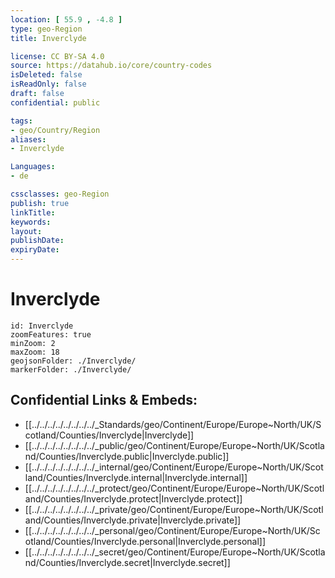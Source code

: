 ```yaml
---
location: [ 55.9 , -4.8 ] 
type: geo-Region
title: Inverclyde

license: CC BY-SA 4.0
source: https://datahub.io/core/country-codes
isDeleted: false
isReadOnly: false
draft: false
confidential: public

tags:
- geo/Country/Region
aliases:
- Inverclyde

Languages:
- de

cssclasses: geo-Region
publish: true
linkTitle: 
keywords: 
layout: 
publishDate: 
expiryDate: 
---
```


# Inverclyde

```leaflet
id: Inverclyde
zoomFeatures: true 
minZoom: 2 
maxZoom: 18
geojsonFolder: ./Inverclyde/
markerFolder: ./Inverclyde/
```


## Confidential Links & Embeds: 
- [[../../../../../../../../_Standards/geo/Continent/Europe/Europe~North/UK/Scotland/Counties/Inverclyde|Inverclyde]] 
- [[../../../../../../../../_public/geo/Continent/Europe/Europe~North/UK/Scotland/Counties/Inverclyde.public|Inverclyde.public]] 
- [[../../../../../../../../_internal/geo/Continent/Europe/Europe~North/UK/Scotland/Counties/Inverclyde.internal|Inverclyde.internal]] 
- [[../../../../../../../../_protect/geo/Continent/Europe/Europe~North/UK/Scotland/Counties/Inverclyde.protect|Inverclyde.protect]] 
- [[../../../../../../../../_private/geo/Continent/Europe/Europe~North/UK/Scotland/Counties/Inverclyde.private|Inverclyde.private]] 
- [[../../../../../../../../_personal/geo/Continent/Europe/Europe~North/UK/Scotland/Counties/Inverclyde.personal|Inverclyde.personal]] 
- [[../../../../../../../../_secret/geo/Continent/Europe/Europe~North/UK/Scotland/Counties/Inverclyde.secret|Inverclyde.secret]] 

